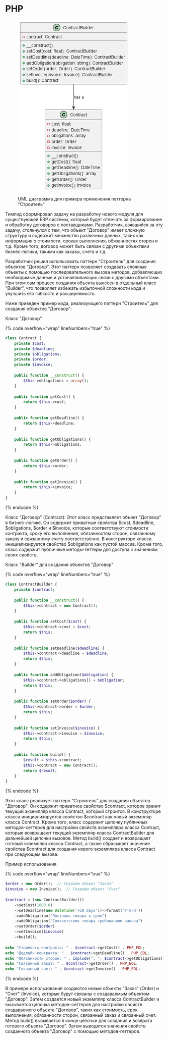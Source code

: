 # PHP

<figure><img src="../../../../../.gitbook/assets/image (1) (1) (1) (1) (1) (1) (1) (1) (1) (1) (1) (1) (1) (1) (1) (1) (1) (1) (1) (1) (1) (2) (1) (1) (1) (1) (1) (1) (1).png" alt=""><figcaption><p>UML диаграмма для примера применения паттерна "Строитель"</p></figcaption></figure>

Тимлид сформировал задачу на разработку нового модуля для существующей ERP системы, который будет отвечать за формирование и обработку договоров с поставщиками. Разработчик, взявшийся за эту задачу, столкнулся с тем, что объект "Договор" имеет сложную структуру и содержит множество различных данных, таких как информация о стоимости, сроках выполнения, обязанностях сторон и т.д. Кроме того, договор может быть связан с другими объектами бизнес-логики, такими как заказы, счета и т.д.

Разработчик решил использовать паттерн "Строитель" для создания объектов "Договор". Этот паттерн позволяет создавать сложные объекты с помощью последовательного вызова методов, добавляющих необходимые данные и устанавливающих связи с другими объектами. При этом сам процесс создания объекта вынесен в отдельный класс "Builder", что позволяет избежать избыточной сложности кода и улучшить его гибкость и расширяемость.

Ниже приведен пример кода, реализующего паттерн "Строитель" для создания объектов "Договор":

Класс "Договор"

{% code overflow="wrap" lineNumbers="true" %}
```php
class Contract {
    private $cost;
    private $deadline;
    private $obligations;
    private $order;
    private $invoice;

    public function __construct() {
        $this->obligations = array();
    }

    public function getCost() {
        return $this->cost;
    }

    public function getDeadline() {
        return $this->deadline;
    }

    public function getObligations() {
        return $this->obligations;
    }

    public function getOrder() {
        return $this->order;
    }

    public function getInvoice() {
        return $this->invoice;
    }
}
```
{% endcode %}

Класс "Договор" (Contract): Этот класс представляет объект "Договор" в бизнес-логике. Он содержит приватные свойства $cost, $deadline, $obligations, $order и $invoice, которые соответствуют стоимости контракта, сроку его выполнения, обязанностям сторон, связанному заказу и связанному счету соответственно. В конструкторе класса инициализируется свойство $obligations как пустой массив. Кроме того, класс содержит публичные методы-геттеры для доступа к значениям своих свойств.&#x20;

Класс "Builder" для создания объектов "Договор"

{% code overflow="wrap" lineNumbers="true" %}
```php
class ContractBuilder {
    private $contract;

    public function __construct() {
        $this->contract = new Contract();
    }

    public function setCost($cost) {
        $this->contract->cost = $cost;
        return $this;
    }

    public function setDeadline($deadline) {
        $this->contract->deadline = $deadline;
        return $this;
    }

    public function addObligation($obligation) {
        $this->contract->obligations[] = $obligation;
        return $this;
    }

    public function setOrder($order) {
        $this->contract->order = $order;
        return $this;
    }

    public function setInvoice($invoice) {
        $this->contract->invoice = $invoice;
        return $this;
    }

    public function build() {
        $result = $this->contract;
        $this->contract = new Contract();  
        return $result;
    }
}
```
{% endcode %}

Этот класс реализует паттерн "Строитель" для создания объектов "Договор". Он содержит приватное свойство $contract, которое хранит текущий экземпляр класса Contract, который строится. В конструкторе класса инициализируется свойство $contract как новый экземпляр класса Contract. Кроме того, класс содержит цепочку публичных методов-сеттеров для настройки свойств экземпляра класса Contract, которые возвращают текущий экземпляр класса ContractBuilder для дальнейшей цепочки вызовов. Метод build() создает и возвращает готовый экземпляр класса Contract, а также сбрасывает значение свойства $contract для создания нового экземпляра класса Contract при следующем вызове.

Пример использования

{% code overflow="wrap" lineNumbers="true" %}
```php
$order = new Order();  // Создаем объект "Заказ"
$invoice = new Invoice();  // Создаем объект "Счет"

$contract = (new ContractBuilder())
    ->setCost(1000.0)
    ->setDeadline(new DateTime('+30 days'))->format('Y-m-d'))
    ->addObligation("Поставка товара в срок")
    ->addObligation("Соответствие товара требованиям заказа")
    ->setOrder($order)
    ->setInvoice($invoice)
    ->build();

echo "Стоимость контракта: " . $contract->getCost() . PHP_EOL;
echo "Дедлайн контракта: " . $contract->getDeadline() . PHP_EOL;
echo "Обязанности сторон: " . implode(", ", $contract->getObligations()) . PHP_EOL;
echo "Связанный заказ: " . $contract->getOrder() . PHP_EOL;
echo "Связанный счет: " . $contract->getInvoice() . PHP_EOL;
```
{% endcode %}

В примере использования создаются новые объекты "Заказ" (Order) и "Счет" (Invoice), которые будут связаны с создаваемым объектом "Договор". Затем создается новый экземпляр класса ContractBuilder и вызывается цепочка методов-сеттеров для настройки свойств создаваемого объекта "Договор", таких как стоимость, срок выполнения, обязанности сторон, связанный заказ и связанный счет. Метод build() вызывается в конце цепочки для создания и возврата готового объекта "Договор". Затем выводятся значения свойств созданного объекта "Договор" с помощью методов-геттеров.
